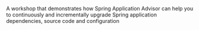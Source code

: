 A workshop that demonstrates how Spring Application Advisor can help you to  continuously and incrementally upgrade Spring application dependencies, source code and configuration